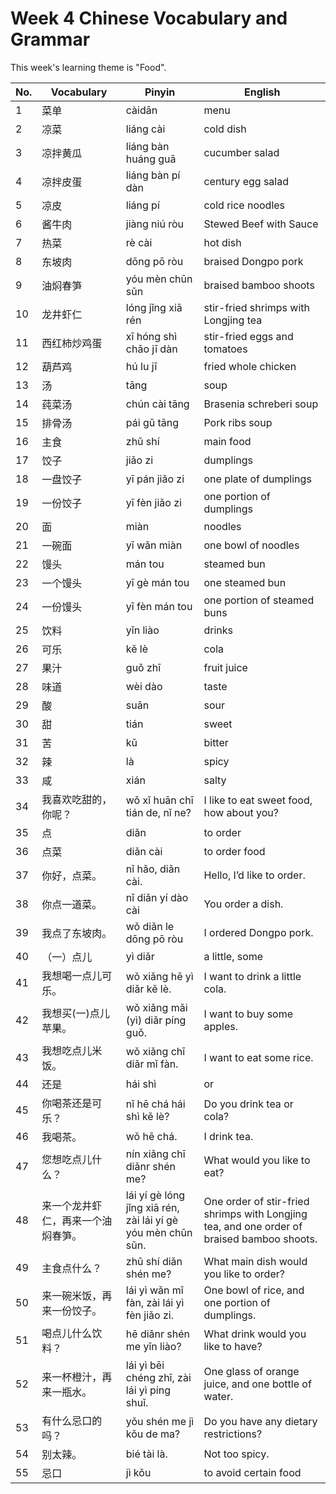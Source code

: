 # Week 4 Chinese Vocabulary and Grammar

This week's learning theme is "Food".

|No.| Vocabulary | Pinyin | English|
|---|---|---|---|
|1|菜单|càidān|menu|
|2|凉菜|liáng cài|cold dish|
|3|凉拌黄瓜|liáng bàn huáng guā|cucumber salad|
|4|凉拌皮蛋|liáng bàn pí dàn|century egg salad|
|5|凉皮|liáng pí|cold rice noodles|
|6|酱牛肉|jiàng niú ròu|Stewed Beef with Sauce|
|7|热菜|rè cài|hot dish|
|8|东坡肉|dōng pō ròu|braised Dongpo pork|
|9|油焖春笋|yóu mèn chūn sǔn|braised bamboo shoots|
|10|龙井虾仁|lóng jǐng xiā rén|stir-fried shrimps with Longjing tea|
|11|西红柿炒鸡蛋|xī hóng shì chǎo jī dàn|stir-fried eggs and tomatoes|
|12|葫芦鸡|hú lu jī|fried whole chicken|
|13|汤|tāng|soup|
|14|莼菜汤|chún cài tāng|Brasenia schreberi soup|
|15|排骨汤|pái gǔ tāng|Pork ribs soup|
|16|主食|zhǔ shí|main food|
|17|饺子|jiǎo zi|dumplings|
|18|一盘饺子|yī pán jiǎo zi|one plate of dumplings|
|19|一份饺子|yī fèn jiǎo zi|one portion of dumplings|
|20|面|miàn|noodles|
|21|一碗面|yī wǎn miàn|one bowl of noodles|
|22|馒头|mán tou|steamed bun|
|23|一个馒头|yī gè mán tou|one steamed bun|
|24|一份馒头|yī fèn mán tou|one portion of steamed buns|
|25|饮料|yǐn liào|drinks|
|26|可乐|kě lè|cola|
|27|果汁|guǒ zhī|fruit juice|
|28|味道|wèi dào|taste|
|29|酸|suān|sour|
|30|甜|tián|sweet|
|31|苦|kǔ|bitter|
|32|辣|là|spicy|
|33|咸|xián|salty|
|34|我喜欢吃甜的，你呢？|wǒ xǐ huān chī tián de, nǐ ne?|I like to eat sweet food, how about you?|
|35|点|diǎn|to order|
|36|点菜|diǎn cài|to order food|
|37|你好，点菜。|nǐ hǎo, diǎn cài.|Hello, I’d like to order.|
|38|你点一道菜。|nǐ diǎn yí dào cài|You order a dish.|
|39|我点了东坡肉。|wǒ diǎn le dōng pō ròu|I ordered Dongpo pork.|
|40|（一）点儿|yì diǎr|a little, some|
|41|我想喝一点儿可乐。|wǒ xiǎng hē yì diǎr kě lè.|I want to drink a little cola.|
|42|我想买(一)点儿苹果。|wǒ xiǎng mǎi (yì) diǎr píng guǒ.|I want to buy some apples.|
|43|我想吃点儿米饭。|wǒ xiǎng chī diǎr mǐ fàn.|I want to eat some rice.|
|44|还是|hái shì|or|
|45|你喝茶还是可乐？|nǐ hē chá hái shì kě lè?|Do you drink tea or cola?|
|46|我喝茶。|wǒ hē chá.|I drink tea.|
|47|您想吃点儿什么？|nín xiǎng chī diǎnr shén me?|What would you like to eat?|
|48|来一个龙井虾仁，再来一个油焖春笋。|lái yí gè lóng jǐng xiā rén, zài lái yí gè yóu mèn chūn sǔn.|One order of stir-fried shrimps with Longjing tea, and one order of braised bamboo shoots.|
|49|主食点什么？|zhǔ shí diǎn shén me?|What main dish would you like to order?|
|50|来一碗米饭，再来一份饺子。|lái yì wǎn mǐ fàn, zài lái yì fèn jiǎo zi.|One bowl of rice, and one portion of dumplings.|
|51|喝点儿什么饮料？|hē diǎnr shén me yǐn liào?|What drink would you like to have?|
|52|来一杯橙汁，再来一瓶水。|lái yì bēi chéng zhī, zài lái yì píng shuǐ.|One glass of orange juice, and one bottle of water.|
|53|有什么忌口的吗？|yǒu shén me jì kǒu de ma?|Do you have any dietary restrictions?|
|54|别太辣。|bié tài là.|Not too spicy.|
|55|忌口|jì kǒu|to avoid certain food|







